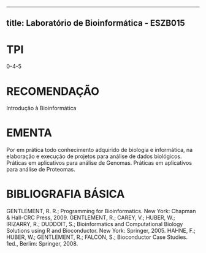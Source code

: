 
---
title: Laboratório de Bioinformática - ESZB015 
---

# TPI

0-4-5

# RECOMENDAÇÃO

Introdução à Bioinformática

# EMENTA

Por em prática todo conhecimento adquirido de biologia e informática, na elaboração e execução de projetos para análise de dados biológicos. Práticas em aplicativos para análise de Genomas. Práticas em aplicativos para análise de Proteomas.

# BIBLIOGRAFIA BÁSICA

GENTLEMENT, R. R.; Programming for Bioinformatics. New York: Chapman & Hall-CRC Press, 2009.
GENTLEMENT, R.; CAREY, V.; HUBER, W.; IRIZARRY, R.; DUDDOIT, S.; Bioinformatics and Computational Biology Solutions using R and Bioconductor. New York: Springer, 2005.
HAHNE, F.; HUBER, W.; GENTLEMENT, R.; FALCON, S.; Bioconductor Case Studies. 1ed., Berlim: Springer, 2008.
        